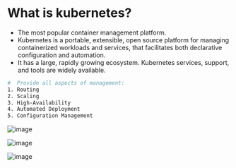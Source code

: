 # What is kubernetes?
- The most popular container management platform.
- Kubernetes is a portable, extensible, open source platform for managing containerized workloads and services, 
that facilitates both declarative configuration and automation. 
- It has a large, rapidly growing ecosystem. Kubernetes services, support, and tools are widely available.

```bash
#  Provide all aspects of management:
1. Routing
2. Scaling
3. High-Availability
4. Automated Deployment
5. Configuration Management
```
![image](https://user-images.githubusercontent.com/91359308/174522155-d5f2fd98-a38b-4737-af7c-d8c217fa3de1.png)


![image](https://user-images.githubusercontent.com/91359308/178105507-117dfca1-3c07-4515-b009-9957cc102208.png)


![image](https://user-images.githubusercontent.com/91359308/178979629-9ae80f85-8954-43a9-b645-bf2a682f567c.png)
